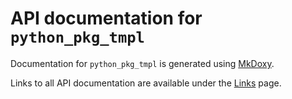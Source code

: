 # API documentation for `python_pkg_tmpl`

Documentation for `python_pkg_tmpl` is generated using [MkDoxy](https://github.com/JakubAndrysek/MkDoxy).

Links to all API documentation are available under the [Links](./links) page.

